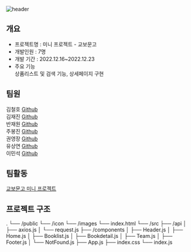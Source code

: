 ![header](https://capsule-render.vercel.app/api?type=slice&color=81C147&height=300&section=header&text=교보문고%20미니%20프로젝트&fontSize=45&fontColor=000)

## 개요
- 프로젝트명 : 미니 프로젝트 - 교보문고 <br />
- 개발인원 : 7명 <br />
- 개발 기간 : 2022.12.16~2022.12.23 <br />
- 주요 기능 <br />
상품리스트 및 검색 기능, 상세페이지 구현

## 팀원
김철호 [Github](https://github.com/Haeparic)
<br />
김재진 [Github](https://github.com/mochapot)
<br />
반재원 [Github](https://github.com/Banjae)
<br />
주봉진 [Github](https://github.com/)
<br />
권영장 [Github](https://github.com/addi0518)
<br />
유상연 [Github](https://github.com/dbtkddus2989)
<br />
이민석 [Github](https://github.com/jhjhg010)

## 팀활동
[교보문고 미니 프로젝트](https://www.notion.so/bbb3fc5260ff47eeb1d22eab83f352a6)

## 프로젝트 구조  
.
└── /public
    └── /icon
    └── /images
    └── index.html
└── /src
    ├── /api
    │   ├── axios.js
    │   └── request.js
    ├── /components
    │   ├── Header.js
    │   ├── Home.js
    │   ├── Booklist.js
    │   ├── Bookdetail.js
    │   ├── Team.js
    │   ├── Footer.js
    │   └── NotFound.js
    ├── App.js
    ├── index.css
    └── index.js
